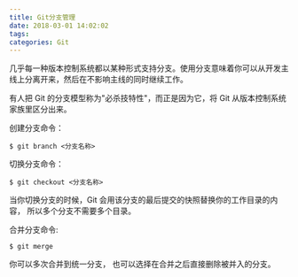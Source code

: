 ```yaml
---
title: Git分支管理
date: 2018-03-01 14:02:02
tags:
categories: Git
---
```


几乎每一种版本控制系统都以某种形式支持分支。使用分支意味着你可以从开发主线上分离开来，然后在不影响主线的同时继续工作。

有人把 Git 的分支模型称为"必杀技特性"，而正是因为它，将 Git 从版本控制系统家族里区分出来。

创建分支命令：

```
$ git branch <分支名称>
```

切换分支命令：

```
$ git checkout <分支名称>
```

当你切换分支的时候，Git 会用该分支的最后提交的快照替换你的工作目录的内容， 所以多个分支不需要多个目录。

合并分支命令:

```
$ git merge
```

你可以多次合并到统一分支， 也可以选择在合并之后直接删除被并入的分支。

